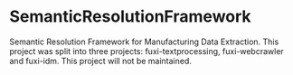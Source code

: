SemanticResolutionFramework
===========================

Semantic Resolution Framework for Manufacturing Data Extraction. This project was split into three projects: fuxi-textprocessing, fuxi-webcrawler and fuxi-idm. This project will not be maintained. 
